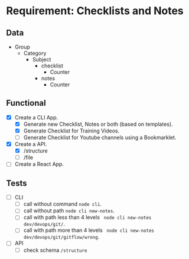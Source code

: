 # Requirement: Checklists and Notes 

## Data
+ Group
    + Category
        + Subject
            + checklist
                + Counter
            + notes
                + Counter

## Functional
- [x] Create a CLI App.
    - [x] Generate new Checklist, Notes or both (based on templates).
    - [x] Generate Checklist for Training Videos.
    - [ ] Generate Checklist for Youtube channels using a Bookmarklet.
- [x] Create a API.
  - [x] /structure
  - [ ] /file
- [ ] Create a React App.

## Tests
- [ ] CLI
    - [ ] call without command ``` node cli ```.
    - [ ] call without path ``` node cli new-notes ```.
    - [ ] call with path less than 4 levels ``` node cli new-notes dev/devops/git/```.
    - [ ] call with path more than 4 levels ``` node cli new-notes dev/devops/git/gitflow/wrong```.
- [ ] API
    - [ ] check schema ``` /structure ```
